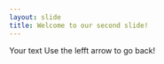 ```yaml
---
layout: slide
title: Welcome to our second slide!
---
```

Your text
Use the lefft arrow to go back!
